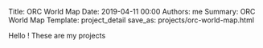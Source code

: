 Title: ORC World Map
Date: 2019-04-11 00:00
Authors: me
Summary: ORC World Map
Template: project_detail
save_as: projects/orc-world-map.html

Hello ! These are my projects
